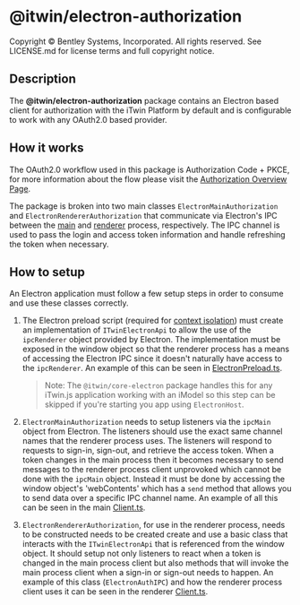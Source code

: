 # @itwin/electron-authorization

Copyright © Bentley Systems, Incorporated. All rights reserved. See LICENSE.md for license terms and full copyright notice.

## Description

The __@itwin/electron-authorization__ package contains an Electron based client for authorization with the iTwin Platform by default and is configurable to work with any OAuth2.0 based provider.

## How it works

The OAuth2.0 workflow used in this package is Authorization Code + PKCE, for more information about the flow please visit the [Authorization Overview Page](https://developer.bentley.com/apis/overview/authorization/#authorizesinglepageapplicationsspaanddesktopmobileapplicationsnative).

The package is broken into two main classes `ElectronMainAuthorization` and `ElectronRendererAuthorization` that communicate via Electron's IPC between the [main](https://www.electronjs.org/docs/latest/api/ipc-main) and [renderer](https://www.electronjs.org/docs/latest/api/ipc-renderer) process, respectively. The IPC channel is used to pass the login and access token information and handle refreshing the token when necessary.

## How to setup

An Electron application must follow a few setup steps in order to consume and use these classes correctly.

1. The Electron preload script (required for [context isolation](https://www.electronjs.org/docs/latest/tutorial/context-isolation)) must create an implementation of `ITwinElectronApi` to allow the use of the `ipcRenderer` object provided by Electron. The implementation must be exposed in the window object so that the renderer process has a means of accessing the Electron IPC since it doesn't naturally have access to the `ipcRenderer`. An example of this can be seen in [ElectronPreload.ts](./src/renderer/ElectronPreload.ts).

    > Note: The `@itwin/core-electron` package handles this for any iTwin.js application working with an iModel so this step can be skipped if you're starting you app using `ElectronHost`.

2. `ElectronMainAuthorization` needs to setup listeners via the `ipcMain` object from Electron. The listeners should use the exact same channel names that the renderer process uses. The listeners will respond to requests to sign-in, sign-out, and retrieve the access token. When a token changes in the main process then it becomes necessary to send messages to the renderer process client unprovoked which cannot be done with the `ipcMain` object. Instead it must be done by accessing the window object's 'webContents' which has a `send` method that allows you to send data over a specific IPC channel name. An example of all this can be seen in the main [Client.ts](./src/main/Client.ts).

3. `ElectronRendererAuthorization`, for use in the renderer process, needs to be constructed needs to be created create and use a basic class that interacts with the `ITwinElectronApi` that is referenced from the window object. It should setup not only listeners to react when a token is changed in the main process client but also methods that will invoke the main process client when a sign-in or sign-out needs to happen. An example of this class (`ElectronAuthIPC`) and how the renderer process client uses it can be seen in the renderer [Client.ts](./src/renderer/Client.ts).
